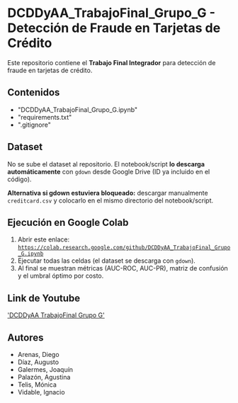 # DCDDyAA_TrabajoFinal_Grupo_G - Detección de Fraude en Tarjetas de Crédito

Este repositorio contiene el **Trabajo Final Integrador** para detección de fraude en tarjetas de crédito.

## Contenidos
- "DCDDyAA_TrabajoFinal_Grupo_G.ipynb"
- "requirements.txt"
- ".gitignore"

## Dataset
No se sube el dataset al repositorio. El notebook/script **lo descarga automáticamente** con `gdown` desde Google Drive (ID ya incluido en el código).  

**Alternativa si gdown estuviera bloqueado:** descargar manualmente `creditcard.csv` y colocarlo en el mismo directorio del notebook/script.

## Ejecución en Google Colab 
1. Abrir este enlace:  
   [`https://colab.research.google.com/github/DCDDyAA_TrabajoFinal_Grupo_G.ipynb`](https://colab.research.google.com/drive/1D-ohWJUBz13tRi07BedtVAtNVSDiJZB0#scrollTo=trqwrxljjPje)
2. Ejecutar todas las celdas (el dataset se descarga con `gdown`).
3. Al final se muestran métricas (AUC-ROC, AUC-PR), matriz de confusión y el umbral óptimo por costo.

## Link de Youtube
['DCDDyAA TrabajoFinal Grupo G'](https://www.youtube.com/watch?v=DN8F2__ul0w)

## Autores
- Arenas, Diego
- Díaz, Augusto
- Galermes, Joaquín
- Palazón, Agustina
- Telis, Mónica
- Vidable, Ignacio
